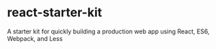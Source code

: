 # react-starter-kit
A starter kit for quickly building a production web app using React, ES6, Webpack, and Less
